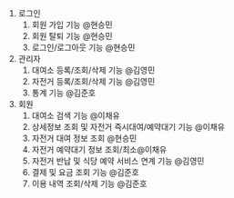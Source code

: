 1. 로그인
    1. 회원 가입 기능 @현승민 
    2. 회원 탈퇴 기능 @현승민 
    3. 로그인/로그아웃 기능 @현승민 
2. 관리자
    1. 대여소 등록/조회/삭제 기능 @김영민 
    2. 자전거 등록/조회/삭제 기능 @김영민 
    3. 통계 기능 @김준호 
3. 회원
    1. 대여소 검색 기능 @이채유 
    2. 상세정보 조회 및 자전거 즉시대여/예약대기 기능 @이채유 
    3. 자전거 대여 정보 조회 @현승민 
    4. 자전거 예약대기 정보 조회/최소@이채유 
    5. 자전거 반납 및 식당 예약 서비스 연계 기능 @김영민 
    6. 결제 및 요금 조회 기능 @김준호 
    7. 이용 내역 조회/삭제 기능 @김준호
